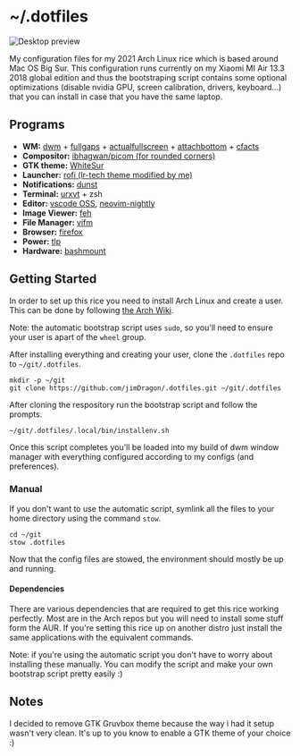 # ~/.dotfiles

![Desktop preview](https://user-images.githubusercontent.com/44473195/128526740-d3f14861-8431-44c3-a1e4-d821618f46ff.png)


My configuration files for my 2021 Arch Linux rice which is based around Mac OS Big Sur. This configuration runs currently on my Xiaomi MI Air 13.3 2018 global edition and thus the bootstraping script contains some optional optimizations (disable nvidia GPU, screen calibration, drivers, keyboard...) that you can install in case that you have the same laptop.

## Programs

+ __WM:__ [dwm](https://dwm.suckless.org/) + [fullgaps](https://dwm.suckless.org/patches/fullgaps/dwm-fullgaps-6.2.diff) + [actualfullscreen](https://dwm.suckless.org/patches/actualfullscreen/dwm-actualfullscreen-20191112-cb3f58a.diff) + [attachbottom](https://dwm.suckless.org/patches/attachbottom/dwm-attachbottom-6.2.diff) + [cfacts](https://dwm.suckless.org/patches/cfacts/dwm-cfacts-6.2-1.diff)
+ __Compositor:__ [ibhagwan/picom (for rounded corners)](https://github.com/ibhagwan/picom)
+ __GTK theme:__ [WhiteSur](https://github.com/vinceliuice/WhiteSur-gtk-theme)
+ __Launcher:__ [rofi (lr-tech theme modified by me)](https://github.com/lr-tech/rofi-themes-collection#squared-red)
+ __Notifications:__ [dunst](https://dunst-project.org/)
+ __Terminal:__ [urxvt](https://github.com/alacritty/alacritty) + zsh
+ __Editor:__ [vscode OSS](https://code.visualstudio.com/), [neovim-nightly](https://neovim.io/)
+ __Image Viewer:__ [feh](https://feh.finalrewind.org/)
+ __File Manager:__ [vifm](https://vifm.info/)
+ __Browser:__ [firefox](https://www.mozilla.org/en-US/firefox/new/)
+ __Power:__ [tlp](https://wiki.archlinux.org/index.php/TLP)
+ __Hardware:__ [bashmount](https://github.com/jamielinux/bashmount)

## Getting Started

In order to set up this rice you need to install Arch Linux and create a user. This can be done by following [the Arch Wiki](https://wiki.archlinux.org/index.php/Installation_guide).

Note: the automatic bootstrap script uses `sudo`, so you'll need to ensure your user is apart of the `wheel` group.

After installing everything and creating your user, clone the `.dotfiles` repo to `~/git/.dotfiles`.
```
mkdir -p ~/git
git clone https://github.com/jimDragon/.dotfiles.git ~/git/.dotfiles
```

After cloning the respository run the bootstrap script and follow the prompts.
```
~/git/.dotfiles/.local/bin/installenv.sh
```

Once this script completes you'll be loaded into my build of dwm window manager with everything configured according to my configs (and preferences).

### Manual

If you don't want to use the automatic script, symlink all the files to your home directory using the command `stow`.
```
cd ~/git
stow .dotfiles
```
Now that the config files are stowed, the environment should mostly be up and running.


#### Dependencies
There are various dependencies that are required to get this rice working perfectly. Most are in the Arch repos but you will need to install some stuff form the AUR. If you're setting this rice up on another distro just install the same applications with the equivalent commands.

Note: if you're using the automatic script you don't have to worry about installing these manually. You can modify the script and make your own bootstrap script pretty easily :)

## Notes

I decided to remove GTK Gruvbox theme because the way i had it setup wasn't very clean. It's up to you know to enable a GTK theme of your choice :)
